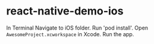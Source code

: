 # react-native-demo-ios

In Terminal Navigate to iOS folder.
Run 'pod install'.
Open `AwesomeProject.xcworkspace` in Xcode.
Run the app.
